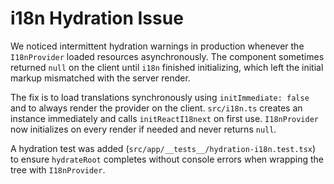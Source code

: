 # i18n Hydration Issue
<!-- markdownlint-disable MD013 -->

We noticed intermittent hydration warnings in production whenever the `I18nProvider` loaded resources
asynchronously. The component sometimes returned `null` on the client until `i18n` finished initializing,
which left the initial markup mismatched with the server render.

The fix is to load translations synchronously using `initImmediate: false` and to always render the
provider on the client. `src/i18n.ts` creates an instance immediately and calls `initReactI18next` on first
use. `I18nProvider` now initializes on every render if needed and never returns `null`.

A hydration test was added (`src/app/__tests__/hydration-i18n.test.tsx`) to ensure `hydrateRoot` completes
without console errors when wrapping the tree with `I18nProvider`.

